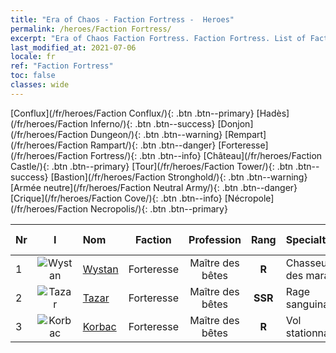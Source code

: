 ```yaml
---
title: "Era of Chaos - Faction Fortress -  Heroes"
permalink: /heroes/Faction Fortress/
excerpt: "Era of Chaos Faction Fortress. Faction Fortress. List of Faction  in Era of Chaos"
last_modified_at: 2021-07-06
locale: fr
ref: "Faction Fortress"
toc: false
classes: wide
---
```

 [Conflux](/fr/heroes/Faction Conflux/){: .btn .btn--primary} [Hadès](/fr/heroes/Faction Inferno/){: .btn .btn--success} [Donjon](/fr/heroes/Faction Dungeon/){: .btn .btn--warning} [Rempart](/fr/heroes/Faction Rampart/){: .btn .btn--danger} [Forteresse](/fr/heroes/Faction Fortress/){: .btn .btn--info} [Château](/fr/heroes/Faction Castle/){: .btn .btn--primary} [Tour](/fr/heroes/Faction Tower/){: .btn .btn--success} [Bastion](/fr/heroes/Faction Stronghold/){: .btn .btn--warning} [Armée neutre](/fr/heroes/Faction Neutral Army/){: .btn .btn--danger} [Crique](/fr/heroes/Faction Cove/){: .btn .btn--info} [Nécropole](/fr/heroes/Faction Necropolis/){: .btn .btn--primary} 

  | Nr |  I |    Nom    |  Faction  |  Profession   |  Rang  |    Specialty     | User Rate  | 
  |:---|:--:|:-----------|:-------:|:-------------:|:------:|:-----------------|:----:|
  | 1 | ![Wystan](/images/h/h_Wystan.jpg) | [Wystan](/fr/heroes/Wystan/) | Forteresse | Maître des bêtes | **R** |  Chasseur des marais | R |
  | 2 | ![Tazar](/images/h/h_Tazar.jpg) | [Tazar](/fr/heroes/Tazar/) | Forteresse | Maître des bêtes | **SSR** |  Rage sanguinaire | SSR |
  | 3 | ![Korbac](/images/h/h_Korbac.jpg) | [Korbac](/fr/heroes/Korbac/) | Forteresse | Maître des bêtes | **R** |  Vol stationnaire | R |
